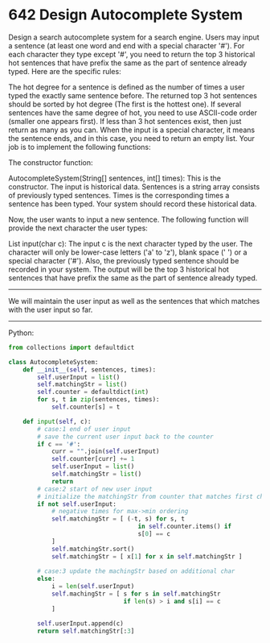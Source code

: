 642 Design Autocomplete System
==============================

Design a search autocomplete system for a search engine. Users may input
a sentence (at least one word and end with a special character '#'). For each
character they type except '#', you need to return the top 3 historical hot
sentences that have prefix the same as the part of sentence already typed. Here
are the specific rules:

The hot degree for a sentence is defined as the number of times a user typed
the exactly same sentence before.
The returned top 3 hot sentences should be sorted by hot degree (The first is
the hottest one). If several sentences have the same degree of hot, you need to
use ASCII-code order (smaller one appears first).
If less than 3 hot sentences exist, then just return as many as you can.
When the input is a special character, it means the sentence ends, and in this
case, you need to return an empty list.
Your job is to implement the following functions:

The constructor function:

AutocompleteSystem(String[] sentences, int[] times): This is the constructor.
The input is historical data. Sentences is a string array consists of
previously typed sentences. Times is the corresponding times a sentence has
been typed. Your system should record these historical data.

Now, the user wants to input a new sentence. The following function will
provide the next character the user types:

List<String> input(char c): The input c is the next character typed by the
user. The character will only be lower-case letters ('a' to 'z'), blank space
(' ') or a special character ('#'). Also, the previously typed sentence should
be recorded in your system. The output will be the top 3 historical hot
sentences that have prefix the same as the part of sentence already typed.

---

We will maintain the user input as well as the sentences that which matches
with the user input so far.

---

Python:

```python
from collections import defaultdict

class AutocompleteSystem:
    def __init__(self, sentences, times):
        self.userInput = list()
        self.matchingStr = list()
        self.counter = defaultdict(int)
        for s, t in zip(sentences, times):
            self.counter[s] = t

    def input(self, c):
        # case:1 end of user input
        # save the current user input back to the counter
        if c == '#':
            curr = "".join(self.userInput)
            self.counter[curr] += 1
            self.userInput = list()
            self.matchingStr = list()
            return
        # case:2 start of new user input
        # initialize the matchingStr from counter that matches first char
        if not self.userInput:
            # negative times for max->min ordering
            self.matchingStr = [ (-t, s) for s, t 
                                    in self.counter.items() if
                                    s[0] == c
            ]
            self.matchingStr.sort()
            self.matchingStr = [ x[1] for x in self.matchingStr ]
        
        # case:3 update the machingStr based on additional char
        else:
            i = len(self.userInput)
            self.machingStr = [ s for s in self.matchingStr 
                                if len(s) > i and s[i] == c 
            ]

        self.userInput.append(c)
        return self.matchingStr[:3]
```
